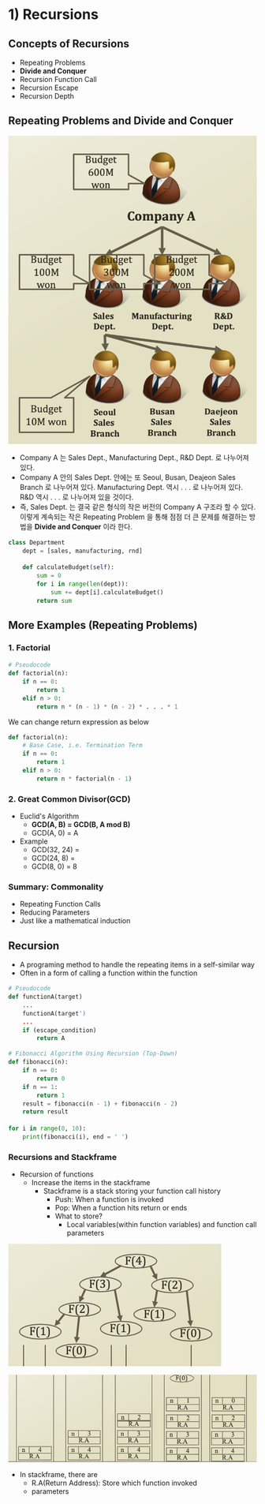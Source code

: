 # 1\) Recursions

## Concepts of Recursions

* Repeating Problems
* **Divide and Conquer**
* Recursion Function Call
* Recursion Escape
* Recursion Depth

## Repeating Problems and Divide and Conquer

![Repeating Problem](../.gitbook/assets/2019-12-20-12.07.51.png)

* Company A 는 Sales Dept., Manufacturing Dept., R&D Dept. 로 나누어져 있다.
* Company A 안의 Sales Dept. 안에는 또 Seoul, Busan, Deajeon Sales Branch 로 나누어져 있다. Manufacturing Dept. 역시 . . . 로 나누어져 있다. R&D 역시 . . . 로 나누어져 있을 것이다.
* 즉, Sales Dept. 는 결국 같은 형식의 작은 버전의 Company A 구조라 할 수 있다. 이렇게 계속되는 작은 Repeating Problem 을 통해 점점 더 큰 문제를 해결하는 방법을 **Divide and Conquer** 이라 한다.

```python
class Department
    dept = [sales, manufacturing, rnd]
    
    def calculateBudget(self):
        sum = 0
        for i in range(len(dept)):
            sum += dept[i].calculateBudget()
        return sum
```

## More Examples \(Repeating Problems\)

### 1. Factorial

```python
# Pseudocode
def factorial(n):
    if n == 0:
        return 1
    elif n > 0:
        return n * (n - 1) * (n - 2) * . . . * 1
```

We can change return expression as below

```python
def factorial(n):
    # Base Case, i.e. Termination Term
    if n == 0:
        return 1
    elif n > 0:
        return n * factorial(n - 1)
```

### 2. Great Common Divisor\(GCD\)

* Euclid's Algorithm 
  * **GCD\(A, B\) = GCD\(B, A mod B\)**
  * GCD\(A, 0\) = A
* Example
  * GCD\(32, 24\) =
  * GCD\(24, 8\) =
  * GCD\(8, 0\) = 8

### **Summary: Commonality**

* Repeating Function Calls
* Reducing Parameters
* Just like a mathematical induction



## Recursion

* A programing method to handle the repeating items in a  self-similar way
* Often in a form of calling a function within the function



```python
# Pseudocode
def functionA(target)
    ...
    functionA(target')
    ...
    if (escape_condition)
        return A
```

```python
# Fibonacci Algorithm Using Recursion (Top-Down)
def fibonacci(n):
    if n == 0:
        return 0
    if n == 1:
        return 1
    result = fibonacci(n - 1) + fibonacci(n - 2)
    return result
    
for i in range(0, 10):
    print(fibonacci(i), end = ' ')
```

### Recursions and Stackframe

* Recursion of functions
  * Increase the items in the stackframe
    * Stackframe is a stack storing your function call history
      * Push: When a function is invoked
      * Pop: When a function hits return or ends
      * What to store?
        * Local variables\(within function variables\) and function call parameters

![fibonacci\(4\)](../.gitbook/assets/2019-12-22-6.37.30%20%281%29.png)

![stackframe of fibonacci\(4\)](../.gitbook/assets/2019-12-22-6.38.45.png)

* In stackframe, there are
  * R.A\(Return Address\): Store which function invoked
  * parameters 





